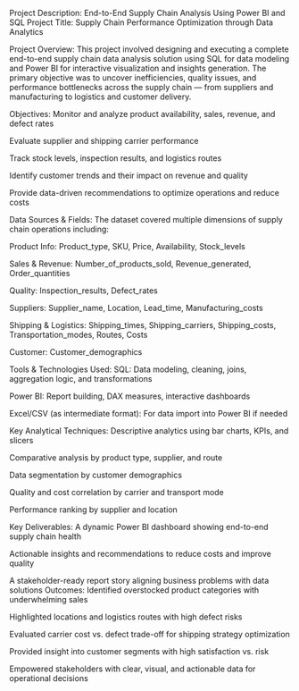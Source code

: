  Project Description: End-to-End Supply Chain Analysis Using Power BI and SQL
Project Title:
Supply Chain Performance Optimization through Data Analytics

Project Overview:
This project involved designing and executing a complete end-to-end supply chain data analysis solution using SQL for data modeling and Power BI for interactive visualization and insights generation. The primary objective was to uncover inefficiencies, quality issues, and performance bottlenecks across the supply chain — from suppliers and manufacturing to logistics and customer delivery.

Objectives:
Monitor and analyze product availability, sales, revenue, and defect rates

Evaluate supplier and shipping carrier performance

Track stock levels, inspection results, and logistics routes

Identify customer trends and their impact on revenue and quality

Provide data-driven recommendations to optimize operations and reduce costs

 Data Sources & Fields:
The dataset covered multiple dimensions of supply chain operations including:

Product Info: Product_type, SKU, Price, Availability, Stock_levels

Sales & Revenue: Number_of_products_sold, Revenue_generated, Order_quantities

Quality: Inspection_results, Defect_rates

Suppliers: Supplier_name, Location, Lead_time, Manufacturing_costs

Shipping & Logistics: Shipping_times, Shipping_carriers, Shipping_costs, Transportation_modes, Routes, Costs

Customer: Customer_demographics

Tools & Technologies Used:
SQL: Data modeling, cleaning, joins, aggregation logic, and transformations

Power BI: Report building, DAX measures, interactive dashboards

Excel/CSV (as intermediate format): For data import into Power BI if needed

 Key Analytical Techniques:
Descriptive analytics using bar charts, KPIs, and slicers

Comparative analysis by product type, supplier, and route

Data segmentation by customer demographics

Quality and cost correlation by carrier and transport mode

Performance ranking by supplier and location

 Key Deliverables:
A dynamic Power BI dashboard showing end-to-end supply chain health

Actionable insights and recommendations to reduce costs and improve quality

A stakeholder-ready report story aligning business problems with data solutions
 Outcomes:
Identified overstocked product categories with underwhelming sales

Highlighted locations and logistics routes with high defect risks

Evaluated carrier cost vs. defect trade-off for shipping strategy optimization

Provided insight into customer segments with high satisfaction vs. risk

Empowered stakeholders with clear, visual, and actionable data for operational decisions
